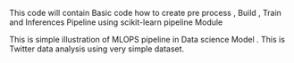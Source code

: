 This code will contain Basic code how to create pre process , Build , Train and Inferences Pipeline using scikit-learn pipeline Module

This is simple illustration of MLOPS pipeline in Data science Model . This is Twitter data analysis using very simple dataset.

